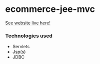 # ecommerce-jee-mvc
[See website live here!](https://jee-ecomm.herokuapp.com/)
### Technologies used
* Servlets
* Jsp(s)
* JDBC
